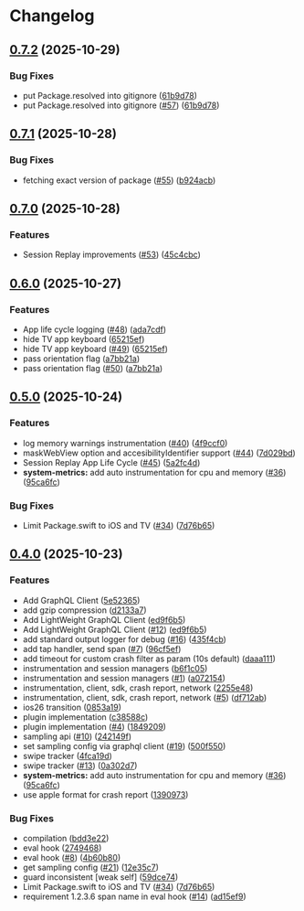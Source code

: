# Changelog

## [0.7.2](https://github.com/launchdarkly/swift-launchdarkly-observability/compare/0.7.1...0.7.2) (2025-10-29)


### Bug Fixes

* put Package.resolved into gitignore ([61b9d78](https://github.com/launchdarkly/swift-launchdarkly-observability/commit/61b9d78a8932a86b776ef52bce79a73aa75ef557))
* put Package.resolved into gitignore ([#57](https://github.com/launchdarkly/swift-launchdarkly-observability/issues/57)) ([61b9d78](https://github.com/launchdarkly/swift-launchdarkly-observability/commit/61b9d78a8932a86b776ef52bce79a73aa75ef557))

## [0.7.1](https://github.com/launchdarkly/swift-launchdarkly-observability/compare/0.7.0...0.7.1) (2025-10-28)


### Bug Fixes

* fetching exact version of package ([#55](https://github.com/launchdarkly/swift-launchdarkly-observability/issues/55)) ([b924acb](https://github.com/launchdarkly/swift-launchdarkly-observability/commit/b924acbbbfea6e035f29171b7b5753a436a0df3e))

## [0.7.0](https://github.com/launchdarkly/swift-launchdarkly-observability/compare/0.6.0...0.7.0) (2025-10-28)


### Features

* Session Replay improvements ([#53](https://github.com/launchdarkly/swift-launchdarkly-observability/issues/53)) ([45c4cbc](https://github.com/launchdarkly/swift-launchdarkly-observability/commit/45c4cbc96778086ec194639e2215b589a6f36ccb))

## [0.6.0](https://github.com/launchdarkly/swift-launchdarkly-observability/compare/0.5.0...0.6.0) (2025-10-27)


### Features

* App life cycle logging ([#48](https://github.com/launchdarkly/swift-launchdarkly-observability/issues/48)) ([ada7cdf](https://github.com/launchdarkly/swift-launchdarkly-observability/commit/ada7cdf19503f6fe6acbbd6420c6f544f362573b))
* hide TV app keyboard ([65215ef](https://github.com/launchdarkly/swift-launchdarkly-observability/commit/65215ef6c312aae1cb3ed287593ceaf4d2e59da1))
* hide TV app keyboard ([#49](https://github.com/launchdarkly/swift-launchdarkly-observability/issues/49)) ([65215ef](https://github.com/launchdarkly/swift-launchdarkly-observability/commit/65215ef6c312aae1cb3ed287593ceaf4d2e59da1))
* pass orientation flag ([a7bb21a](https://github.com/launchdarkly/swift-launchdarkly-observability/commit/a7bb21a597594b652f7506d29e86fd23c6366f58))
* pass orientation flag ([#50](https://github.com/launchdarkly/swift-launchdarkly-observability/issues/50)) ([a7bb21a](https://github.com/launchdarkly/swift-launchdarkly-observability/commit/a7bb21a597594b652f7506d29e86fd23c6366f58))

## [0.5.0](https://github.com/launchdarkly/swift-launchdarkly-observability/compare/0.4.0...v0.5.0) (2025-10-24)


### Features

* log memory warnings instrumentation ([#40](https://github.com/launchdarkly/swift-launchdarkly-observability/issues/40)) ([4f9ccf0](https://github.com/launchdarkly/swift-launchdarkly-observability/commit/4f9ccf0e7e4fb42891eb3ef8b059cb002768cc4c))
* maskWebView option and accesibilityIdentifier support ([#44](https://github.com/launchdarkly/swift-launchdarkly-observability/issues/44)) ([7d029bd](https://github.com/launchdarkly/swift-launchdarkly-observability/commit/7d029bde30c4ce0d12bfd8c0ada9eef32c0cec6a))
* Session Replay App Life Cycle ([#45](https://github.com/launchdarkly/swift-launchdarkly-observability/issues/45)) ([5a2fc4d](https://github.com/launchdarkly/swift-launchdarkly-observability/commit/5a2fc4d94bd979afcf43e78b31dc0055ea2f7e61))
* **system-metrics:** add auto instrumentation for cpu and memory ([#36](https://github.com/launchdarkly/swift-launchdarkly-observability/issues/36)) ([95ca6fc](https://github.com/launchdarkly/swift-launchdarkly-observability/commit/95ca6fc1799af4c2786ce21f8207fc1e02815c44))


### Bug Fixes

* Limit Package.swift to iOS and TV ([#34](https://github.com/launchdarkly/swift-launchdarkly-observability/issues/34)) ([7d76b65](https://github.com/launchdarkly/swift-launchdarkly-observability/commit/7d76b655947baebd59228a629d2195737316bc2e))

## [0.4.0](https://github.com/launchdarkly/swift-launchdarkly-observability/compare/swift-launchdarkly-observability-v0.3.0...swift-launchdarkly-observability-v0.4.0) (2025-10-23)


### Features

* Add GraphQL Client ([5e52365](https://github.com/launchdarkly/swift-launchdarkly-observability/commit/5e5236594cc71cae09ecc116d64c43c45fffd2e5))
* add gzip compression ([d2133a7](https://github.com/launchdarkly/swift-launchdarkly-observability/commit/d2133a7f37360c7bc643542cad652b3c4bb905d6))
* Add LightWeight GraphQL Client ([ed9f6b5](https://github.com/launchdarkly/swift-launchdarkly-observability/commit/ed9f6b574d4efa8f3b2ee4e55816c8aec7c7b24d))
* Add LightWeight GraphQL Client ([#12](https://github.com/launchdarkly/swift-launchdarkly-observability/issues/12)) ([ed9f6b5](https://github.com/launchdarkly/swift-launchdarkly-observability/commit/ed9f6b574d4efa8f3b2ee4e55816c8aec7c7b24d))
* add standard output logger for debug ([#16](https://github.com/launchdarkly/swift-launchdarkly-observability/issues/16)) ([435f4cb](https://github.com/launchdarkly/swift-launchdarkly-observability/commit/435f4cbc02741c03b9b946f1c199fe3316d67b69))
* add tap handler, send span ([#7](https://github.com/launchdarkly/swift-launchdarkly-observability/issues/7)) ([96cf5ef](https://github.com/launchdarkly/swift-launchdarkly-observability/commit/96cf5efdcf52e9e60036ee03f54edc75f1c6a024))
* add timeout for custom crash filter as param (10s default) ([daaa111](https://github.com/launchdarkly/swift-launchdarkly-observability/commit/daaa111e1c07ab98404118d780368077c1781615))
* instrumentation and session managers ([b6f1c05](https://github.com/launchdarkly/swift-launchdarkly-observability/commit/b6f1c0569fed64a366d238d206157876c7a43ed6))
* instrumentation and session managers ([#1](https://github.com/launchdarkly/swift-launchdarkly-observability/issues/1)) ([a072154](https://github.com/launchdarkly/swift-launchdarkly-observability/commit/a07215428effa396df84a625c66c23600592608e))
* instrumentation, client, sdk, crash report, network ([2255e48](https://github.com/launchdarkly/swift-launchdarkly-observability/commit/2255e4835db75261f35ac4a02887d4f27ae24256))
* instrumentation, client, sdk, crash report, network ([#5](https://github.com/launchdarkly/swift-launchdarkly-observability/issues/5)) ([df712ab](https://github.com/launchdarkly/swift-launchdarkly-observability/commit/df712abbd45e20021fcdc0fcc4bb902f770480be))
* ios26 transition ([0853a19](https://github.com/launchdarkly/swift-launchdarkly-observability/commit/0853a192fe3ae4735e6a27ddc9969cf74056965a))
* plugin implementation ([c38588c](https://github.com/launchdarkly/swift-launchdarkly-observability/commit/c38588ca04b0c1f7e73af6e4f28ecaacf0f4f9da))
* plugin implementation ([#4](https://github.com/launchdarkly/swift-launchdarkly-observability/issues/4)) ([1849209](https://github.com/launchdarkly/swift-launchdarkly-observability/commit/184920966ba6973829e5efdd6d58435a428e09aa))
* sampling api ([#10](https://github.com/launchdarkly/swift-launchdarkly-observability/issues/10)) ([242149f](https://github.com/launchdarkly/swift-launchdarkly-observability/commit/242149fd2bcf7c3b519a1f6a2c20df7c99c067d7))
* set sampling config via graphql client ([#19](https://github.com/launchdarkly/swift-launchdarkly-observability/issues/19)) ([500f550](https://github.com/launchdarkly/swift-launchdarkly-observability/commit/500f550c51aac65a6c47a18a402668b15fdad52f))
* swipe tracker ([4fca19d](https://github.com/launchdarkly/swift-launchdarkly-observability/commit/4fca19d30942554a981cb9a3a44a5f9233cc3e95))
* swipe tracker ([#13](https://github.com/launchdarkly/swift-launchdarkly-observability/issues/13)) ([0a302d7](https://github.com/launchdarkly/swift-launchdarkly-observability/commit/0a302d75e26c73f4a63dc6f577761cce937c9061))
* **system-metrics:** add auto instrumentation for cpu and memory ([#36](https://github.com/launchdarkly/swift-launchdarkly-observability/issues/36)) ([95ca6fc](https://github.com/launchdarkly/swift-launchdarkly-observability/commit/95ca6fc1799af4c2786ce21f8207fc1e02815c44))
* use apple format for crash report ([1390973](https://github.com/launchdarkly/swift-launchdarkly-observability/commit/1390973f075f5d3185e31681dc8bbe3f7b5013b1))


### Bug Fixes

* compilation ([bdd3e22](https://github.com/launchdarkly/swift-launchdarkly-observability/commit/bdd3e22cdf88f55271a120be9157db81477358c6))
* eval hook ([2749468](https://github.com/launchdarkly/swift-launchdarkly-observability/commit/27494681da2b1116ad0ed17e26b9bd57a145bb15))
* eval hook ([#8](https://github.com/launchdarkly/swift-launchdarkly-observability/issues/8)) ([4b60b80](https://github.com/launchdarkly/swift-launchdarkly-observability/commit/4b60b80ce25c3e19760b59efbe9446b8bda41484))
* get sampling config ([#21](https://github.com/launchdarkly/swift-launchdarkly-observability/issues/21)) ([12e35c7](https://github.com/launchdarkly/swift-launchdarkly-observability/commit/12e35c71dfc99662f4da5738dea2546d4ded70ec))
* guard inconsistent [weak self] ([59dce74](https://github.com/launchdarkly/swift-launchdarkly-observability/commit/59dce7445a70463731ea6d7295bafc9dc1774e89))
* Limit Package.swift to iOS and TV ([#34](https://github.com/launchdarkly/swift-launchdarkly-observability/issues/34)) ([7d76b65](https://github.com/launchdarkly/swift-launchdarkly-observability/commit/7d76b655947baebd59228a629d2195737316bc2e))
* requirement 1.2.3.6 span name in eval hook ([#14](https://github.com/launchdarkly/swift-launchdarkly-observability/issues/14)) ([ad15ef9](https://github.com/launchdarkly/swift-launchdarkly-observability/commit/ad15ef97142d196a1af09532690bbb3d03eda253))
